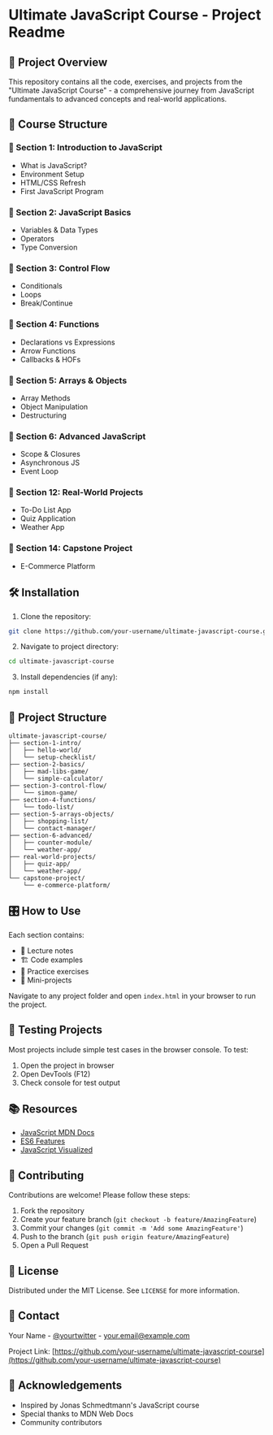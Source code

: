 # Ultimate JavaScript Course - Project Readme

## 📌 Project Overview
This repository contains all the code, exercises, and projects from the "Ultimate JavaScript Course" - a comprehensive journey from JavaScript fundamentals to advanced concepts and real-world applications.

## 🚀 Course Structure

### 🔵 Section 1: Introduction to JavaScript
- What is JavaScript?
- Environment Setup
- HTML/CSS Refresh
- First JavaScript Program

### 🔵 Section 2: JavaScript Basics
- Variables & Data Types
- Operators
- Type Conversion

### 🔵 Section 3: Control Flow
- Conditionals
- Loops
- Break/Continue

### 🔵 Section 4: Functions
- Declarations vs Expressions
- Arrow Functions
- Callbacks & HOFs

### 🔵 Section 5: Arrays & Objects
- Array Methods
- Object Manipulation
- Destructuring

### 🔵 Section 6: Advanced JavaScript
- Scope & Closures
- Asynchronous JS
- Event Loop

### 🔵 Section 12: Real-World Projects
- To-Do List App
- Quiz Application
- Weather App

### 🔵 Section 14: Capstone Project
- E-Commerce Platform

## 🛠️ Installation

1. Clone the repository:
```bash
git clone https://github.com/your-username/ultimate-javascript-course.git
```

2. Navigate to project directory:
```bash
cd ultimate-javascript-course
```

3. Install dependencies (if any):
```bash
npm install
```

## 📂 Project Structure

```
ultimate-javascript-course/
├── section-1-intro/
│   ├── hello-world/
│   └── setup-checklist/
├── section-2-basics/
│   ├── mad-libs-game/
│   └── simple-calculator/
├── section-3-control-flow/
│   └── simon-game/
├── section-4-functions/
│   └── todo-list/
├── section-5-arrays-objects/
│   ├── shopping-list/
│   └── contact-manager/
├── section-6-advanced/
│   ├── counter-module/
│   └── weather-app/
├── real-world-projects/
│   ├── quiz-app/
│   └── weather-app/
└── capstone-project/
    └── e-commerce-platform/
```

## 🎛️ How to Use

Each section contains:
- 📝 Lecture notes
- 🏗️ Code examples
- 🧩 Practice exercises
- 🎯 Mini-projects

Navigate to any project folder and open `index.html` in your browser to run the project.

## 🧪 Testing Projects

Most projects include simple test cases in the browser console. To test:

1. Open the project in browser
2. Open DevTools (F12)
3. Check console for test output

## 📚 Resources

- [JavaScript MDN Docs](https://developer.mozilla.org/en-US/docs/Web/JavaScript)
- [ES6 Features](https://es6-features.org)
- [JavaScript Visualized](https://dev.to/lydiahallie/javascript-visualized-series)

## 🤝 Contributing

Contributions are welcome! Please follow these steps:

1. Fork the repository
2. Create your feature branch (`git checkout -b feature/AmazingFeature`)
3. Commit your changes (`git commit -m 'Add some AmazingFeature'`)
4. Push to the branch (`git push origin feature/AmazingFeature`)
5. Open a Pull Request

## 📜 License

Distributed under the MIT License. See `LICENSE` for more information.

## 📧 Contact

Your Name - [@yourtwitter](https://twitter.com/yourtwitter) - your.email@example.com

Project Link: [https://github.com/your-username/ultimate-javascript-course](https://github.com/your-username/ultimate-javascript-course)

## 🎉 Acknowledgements

- Inspired by Jonas Schmedtmann's JavaScript course
- Special thanks to MDN Web Docs
- Community contributors

